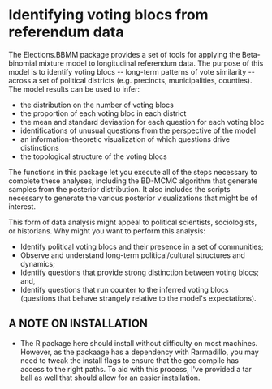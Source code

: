 # Identifying voting blocs from referendum data

The Elections.BBMM package provides a set of tools for applying the Beta-binomial mixture model to longitudinal referendum data. The purpose of this model is to identify voting blocs -- long-term patterns of vote similarity -- across a set of political districts (e.g. precincts, municipalities, counties). The model results can be used to infer:
* the distribution on the number of voting blocs
* the proportion of each voting bloc in each district
* the mean and standard deviaation for each question for each voting bloc
* identifications of unusual questions from the perspective of the model
* an information-theoretic visualization of which questions drive distinctions
* the topological structure of the voting blocs

The functions in this package let you execute all of the steps necessary to complete these analyses, including the BD-MCMC algorithm that generate samples from the posterior distribution. It also includes the scripts necessary to generate the various posterior visualizations that might be of interest. 

This form of data analysis might appeal to political scientists, sociologists, or historians. Why might you want to perform this analysis:
* Identify political voting blocs and their presence in a set of communities;
* Observe and understand long-term political/cultural structures and dynamics;
* Identify questions that provide strong distinction between voting blocs; and,
* Identify questions that run counter to the inferred voting blocs (questions that behave strangely relative to the model's expectations).

## A NOTE ON INSTALLATION
- The R package here should install without difficulty on most machines. However, as the packaage has a dependency with Rarmadillo, you may need to tweak the install flags to ensure that the gcc compile has access to the right paths. To aid with this process, I've provided a tar ball as well that should allow for an easier installation. 
